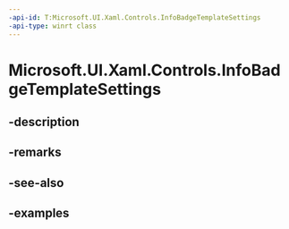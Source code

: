 ```yaml
---
-api-id: T:Microsoft.UI.Xaml.Controls.InfoBadgeTemplateSettings
-api-type: winrt class
---
```


# Microsoft.UI.Xaml.Controls.InfoBadgeTemplateSettings

<!--
public class InfoBadgeTemplateSettings : Windows.UI.Xaml.DependencyObject
-->


## -description

## -remarks

## -see-also

## -examples


